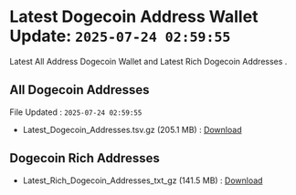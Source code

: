 # Latest Dogecoin Address Wallet Update: `2025-07-24 02:59:55`

Latest All Address Dogecoin Wallet and Latest Rich Dogecoin Addresses .

## All Dogecoin Addresses

File Updated : `2025-07-24 02:59:55`

- Latest_Dogecoin_Addresses.tsv.gz (205.1 MB) : [Download](https://github.com/Pymmdrza/Rich-Address-Wallet/releases/tag/Dogecoin)

## Dogecoin Rich Addresses

- Latest_Rich_Dogecoin_Addresses_txt_gz (141.5 MB) : [Download](https://github.com/Pymmdrza/Rich-Address-Wallet/releases/tag/Dogecoin)
